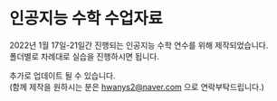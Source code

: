 # 인공지능 수학 수업자료
2022년 1월 17일-21일간 진행되는 인공지능 수학 연수를 위해 제작되었습니다.  
폴더별로 차례대로 실습을 진행하시면 됩니다.

추가로 업데이트 될 수 있습니다.  
(함께 제작을 원하시는 분은 hwanys2@naver.com 으로 연락부탁드립니다.)
